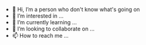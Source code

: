 - 👋 Hi, I’m a person who don't know what's going on
- 👀 I’m interested in ...
- 🌱 I’m currently learning ...
- 💞️ I’m looking to collaborate on ...
- 📫 How to reach me ...

<!---
ARarsenics/ARarsenics is a ✨ special ✨ repository because its `README.md` (this file) appears on your GitHub profile.
You can click the Preview link to take a look at your changes.
--->
